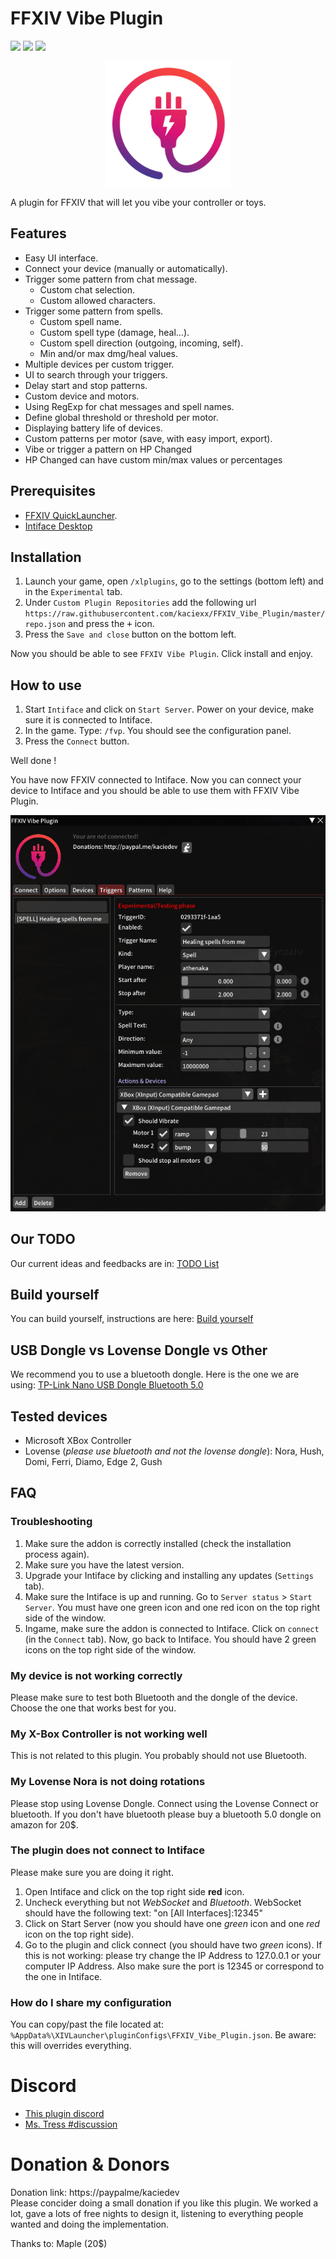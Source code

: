 # FFXIV Vibe Plugin

<img src="https://img.shields.io/github/downloads/kaciexx/FFXIV_Vibe_Plugin/total?label=Downloads" /> <img src="https://img.shields.io/discord/914941648859963503"/> <img src="https://img.shields.io/github/last-commit/kaciexx/FFXIV_Vibe_Plugin" />

<p align="center">
  <img width="200" height="200" src="./Data/logo.png" />
</p>

A plugin for FFXIV that will let you vibe your controller or toys.

## Features
- Easy UI interface.
- Connect your device (manually or automatically).
- Trigger some pattern from chat message.
    - Custom chat selection.
    - Custom allowed characters.
- Trigger some pattern from spells.
    - Custom spell name.
    - Custom spell type (damage, heal...).
    - Custom spell direction (outgoing, incoming, self).
    - Min and/or max dmg/heal values.
- Multiple devices per custom trigger.
- UI to search through your triggers.
- Delay start and stop patterns.
- Custom device and motors.
- Using RegExp for chat messages and spell names.
- Define global threshold or threshold per motor.
- Displaying battery life of devices.
- Custom patterns per motor (save, with easy import, export).
- Vibe or trigger a pattern on HP Changed 
- HP Changed can have custom min/max values or percentages

## Prerequisites
- [FFXIV QuickLauncher](https://github.com/goatcorp/FFXIVQuickLauncher).
- [Intiface Desktop](https://intiface.com/desktop/)


## Installation
1. Launch your game, open `/xlplugins`, go to the settings (bottom left) and in the `Experimental` tab.
2. Under `Custom Plugin Repositories` add the following url `https://raw.githubusercontent.com/kaciexx/FFXIV_Vibe_Plugin/master/repo.json` and press the <kbd>+</kbd> icon.
3. Press the `Save and close` button on the bottom left.

Now you should be able to see `FFXIV Vibe Plugin`. Click install and enjoy. 

## How to use
1. Start `Intiface` and click on `Start Server`. Power on your device, make sure it is connected to Intiface.
2. In the game. Type: `/fvp`. You should see the configuration panel.
3. Press the `Connect` button.

Well done ! 

You have now FFXIV connected to Intiface. Now you can connect your device to Intiface and you
should be able to use them with FFXIV Vibe Plugin.

![ingame](./Docs/screenshot.png)

## Our TODO
Our current ideas and feedbacks are in: [TODO List](./Docs/TODO.md)

## Build yourself
You can build yourself, instructions are here: [Build yourself](./Docs/BUILD.md)

## USB Dongle vs Lovense Dongle vs Other
We recommend you to use a bluetooth dongle. Here is the one we are using: [TP-Link Nano USB Dongle Bluetooth 5.0](https://www.amazon.fr/gp/product/B09C25VRXD/ref=as_li_tl?ie=UTF8&camp=1642&creative=6746&creativeASIN=B09C25VRXD&linkCode=as2&tag=kaciexx-21&linkId=8b6c8c6e693ab549216c2dacad34e03b)

## Tested devices
- Microsoft XBox Controller
- Lovense (*please use bluetooth and not the lovense dongle*): 
    Nora, Hush, Domi, Ferri, Diamo, Edge 2, Gush

## FAQ
### Troubleshooting
1. Make sure the addon is correctly installed (check the installation process again).
2. Make sure you have the latest version.
3. Upgrade your Intiface by clicking and installing any updates (`Settings` tab).
4. Make sure the Intiface is up and running. Go to `Server status` > `Start Server`. You must have one green icon and one red icon on the top right side of the window.
5. Ingame, make sure the addon is connected to Intiface. Click on `connect` (in the `Connect` tab). Now, go back to Intiface. You should have 2 green icons on the top right side of the window.

### My device is not working correctly
Please make sure to test both Bluetooth and the dongle of the device. Choose the one that works best for you.

### My X-Box Controller is not working well
This is not related to this plugin. You probably should not use Bluetooth.

### My Lovense Nora is not doing rotations
Please stop using Lovense Dongle. Connect using the Lovense Connect or bluetooth. If you don't have bluetooth
please buy a bluetooth 5.0 dongle on amazon for 20$. 

### The plugin does not connect to Intiface
Please make sure you are doing it right. 
1. Open Intiface and click on the top right side **red** icon.
2. Uncheck everything but not *WebSocket* and *Bluetooth*. WebSocket should have the following text: "on [All Interfaces]:12345"
3. Click on Start Server (now you should have one *green* icon and one *red* icon on the top right side).
4. Go to the plugin and click connect (you should have two *green* icons). 
If this is not working: please try change the IP Address to 127.0.0.1 or your computer IP Address. Also make sure the port
is 12345 or correspond to the one in Intiface.

### How do I share my configuration
You can copy/past the file located at: `%AppData%\XIVLauncher\pluginConfigs\FFXIV_Vibe_Plugin.json`.
Be aware: this will overrides everything.


# Discord
- [This plugin discord](https://discord.gg/JnCGxa3gGa) 
- [Ms. Tress #discussion](https://discord.gg/fx5pABsE)

# Donation & Donors
Donation link: https://paypalme/kaciedev  
Please concider doing a small donation if you like this plugin. We worked a lot, gave a lots of free nights to design it, listening to everything people wanted and doing the implementation. 

Thanks to: Maple (20$)

